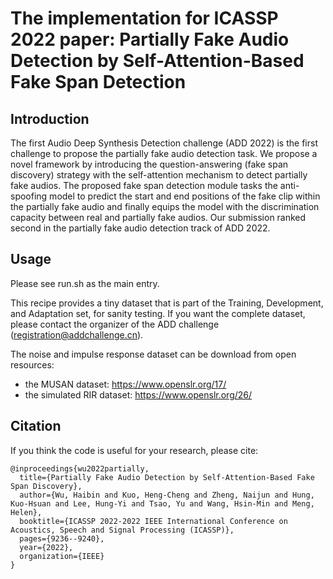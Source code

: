 # The implementation for ICASSP 2022 paper: **Partially Fake Audio Detection by Self-Attention-Based Fake Span Detection**


## Introduction
The first Audio Deep Synthesis Detection challenge (ADD 2022) is the first challenge to propose the partially fake audio detection task. We propose a novel framework by introducing the question-answering (fake span discovery) strategy with the self-attention mechanism to detect partially fake audios. The proposed fake span detection module tasks the anti-spoofing model to predict the start and end positions of the fake clip within the partially fake audio and finally equips the model with the discrimination capacity between real and partially fake audios. Our submission ranked second in the partially fake audio detection track of ADD 2022.


## Usage
Please see run.sh as the main entry.

This recipe provides a tiny dataset that is part of the Training, Development, and Adaptation set, for sanity testing. If you want the complete dataset, please contact the organizer of the ADD challenge (registration@addchallenge.cn).

The noise and impulse response dataset can be download from open resources:
* the MUSAN dataset: https://www.openslr.org/17/
* the simulated RIR dataset: https://www.openslr.org/26/


## Citation
If you think the code is useful for your research, please cite:

```
@inproceedings{wu2022partially,
  title={Partially Fake Audio Detection by Self-Attention-Based Fake Span Discovery},
  author={Wu, Haibin and Kuo, Heng-Cheng and Zheng, Naijun and Hung, Kuo-Hsuan and Lee, Hung-Yi and Tsao, Yu and Wang, Hsin-Min and Meng, Helen},
  booktitle={ICASSP 2022-2022 IEEE International Conference on Acoustics, Speech and Signal Processing (ICASSP)},
  pages={9236--9240},
  year={2022},
  organization={IEEE}
}
```
